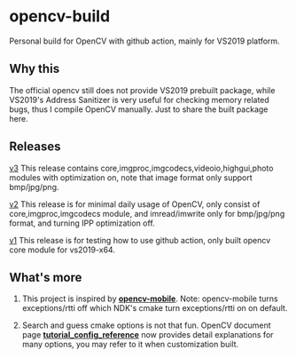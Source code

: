 # opencv-build

Personal build for OpenCV with github action, mainly for VS2019 platform.

## Why this

The official opencv still does not provide VS2019 prebuilt package, while VS2019's Address Sanitizer is very useful for checking memory related bugs, thus I compile OpenCV manually. Just to share the built package here.

## Releases

[v3](https://github.com/zchrissirhcz/opencv-build/releases/tag/v3) This release contains core,imgproc,imgcodecs,videoio,highgui,photo modules with optimization on, note that image format only support bmp/jpg/png.

[v2](https://github.com/zchrissirhcz/opencv-build/releases/tag/v2) This release is for minimal daily usage of OpenCV, only consist of core,imgproc,imgcodecs module, and imread/imwrite only for bmp/jpg/png format, and turning IPP optimization off.

[v1](https://github.com/zchrissirhcz/opencv-build/releases/tag/v1) This release is for testing how to use github action, only built opencv core module for vs2019-x64.

## What's more

1. This project is inspired by **[opencv-mobile](https://github.com/nihui/opencv-mobile/)**. Note: opencv-mobile turns exceptions/rtti off which NDK's cmake turn exceptions/rtti on on default.

2. Search and guess cmake options is not that fun. OpenCV document page **[tutorial_config_reference](https://docs.opencv.org/4.5.0/db/d05/tutorial_config_reference.html)** now provides detail explanations for many options, you may refer to it when customization built.


